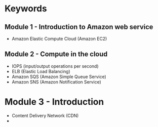 # Keywords

## Module 1 - Introduction to Amazon web service

- Amazon Elastic Compute Cloud (Amazon EC2)

## Module 2 - Compute in the cloud

- IOPS (input/output operations per second)
- ELB (Elastic Load Balancing)
- Amazon SQS (Amazon Simple Queue Service)
- Amazon SNS (Amazon Notification Service)

# Module 3 - Introduction

- Content Delivery Network (CDN)
-
